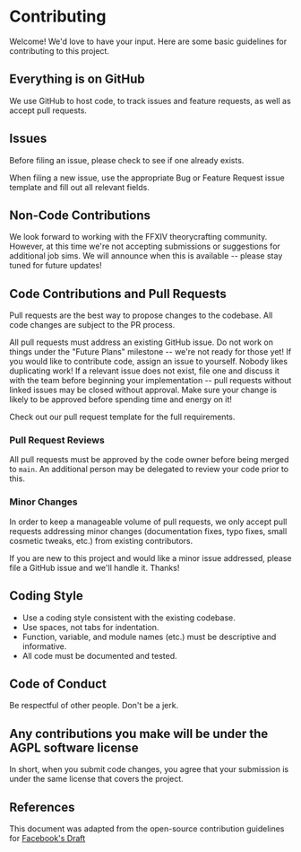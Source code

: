 # Contributing
Welcome! We'd love to have your input. Here are some basic guidelines for contributing to this project.

## Everything is on GitHub
We use GitHub to host code, to track issues and feature requests, as well as accept pull requests.

## Issues
Before filing an issue, please check to see if one already exists.

When filing a new issue, use the appropriate Bug or Feature Request issue template and fill out all relevant fields.

## Non-Code Contributions
We look forward to working with the FFXIV theorycrafting community.
However, at this time we're not accepting submissions or suggestions for additional job sims.
We will announce when this is available -- please stay tuned for future updates!

## Code Contributions and Pull Requests
Pull requests are the best way to propose changes to the codebase. All code changes are subject to the PR process.

All pull requests must address an existing GitHub issue. Do not work on things under the "Future Plans" milestone -- we're not ready for those yet!
If you would like to contribute code, assign an issue to yourself. Nobody likes duplicating work!
If a relevant issue does not exist, file one and discuss it with the team before beginning your implementation -- pull requests without linked issues may be closed without approval. 
Make sure your change is likely to be approved before spending time and energy on it!

Check out our pull request template for the full requirements.

### Pull Request Reviews
All pull requests must be approved by the code owner before being merged to `main`. 
An additional person may be delegated to review your code prior to this.

### Minor Changes
In order to keep a manageable volume of pull requests, we only accept pull requests addressing minor changes (documentation fixes, typo fixes, small cosmetic tweaks, etc.) from existing contributors.

If you are new to this project and would like a minor issue addressed, please file a GitHub issue and we'll handle it. Thanks!

## Coding Style
* Use a coding style consistent with the existing codebase. 
* Use spaces, not tabs for indentation.
* Function, variable, and module names (etc.) must be descriptive and informative.
* All code must be documented and tested.

## Code of Conduct
Be respectful of other people. Don't be a jerk.

## Any contributions you make will be under the AGPL software license
In short, when you submit code changes, you agree that your submission is under the same license that covers the project.

## References
This document was adapted from the open-source contribution guidelines for [Facebook's Draft](https://github.com/facebook/draft-js/blob/a9316a723f9e918afde44dea68b5f9f39b7d9b00/CONTRIBUTING.md)
